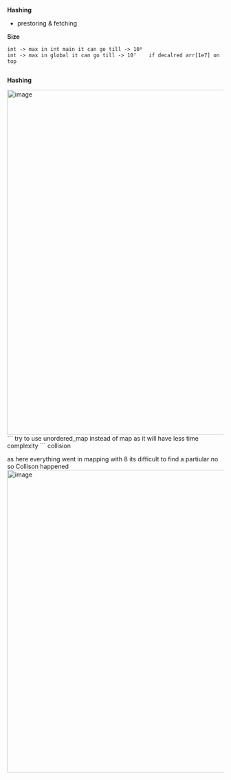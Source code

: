 **Hashing** 
- prestoring & fetching

**Size**
```
int -> max in int main it can go till -> 10⁶
int -> max in global it can go till -> 10⁷    if decalred arr[1e7] on top
 
```

**Hashing**

<img width="800" alt="image" src="https://github.com/Prashantkry/DSAConcept/assets/71703153/5bb5ac09-46a3-43ec-89bd-354aebe6fc9a">
```
try to use unordered_map instead of map as it will have less time complexity 
```
collision

as here everything went in mapping with 8 its difficult to find a partiular no so Collison happened 
<img width="702" alt="image" src="https://github.com/Prashantkry/DSAConcept/assets/71703153/c97157aa-8a15-4a5a-96d9-cde8e70e3b68">
